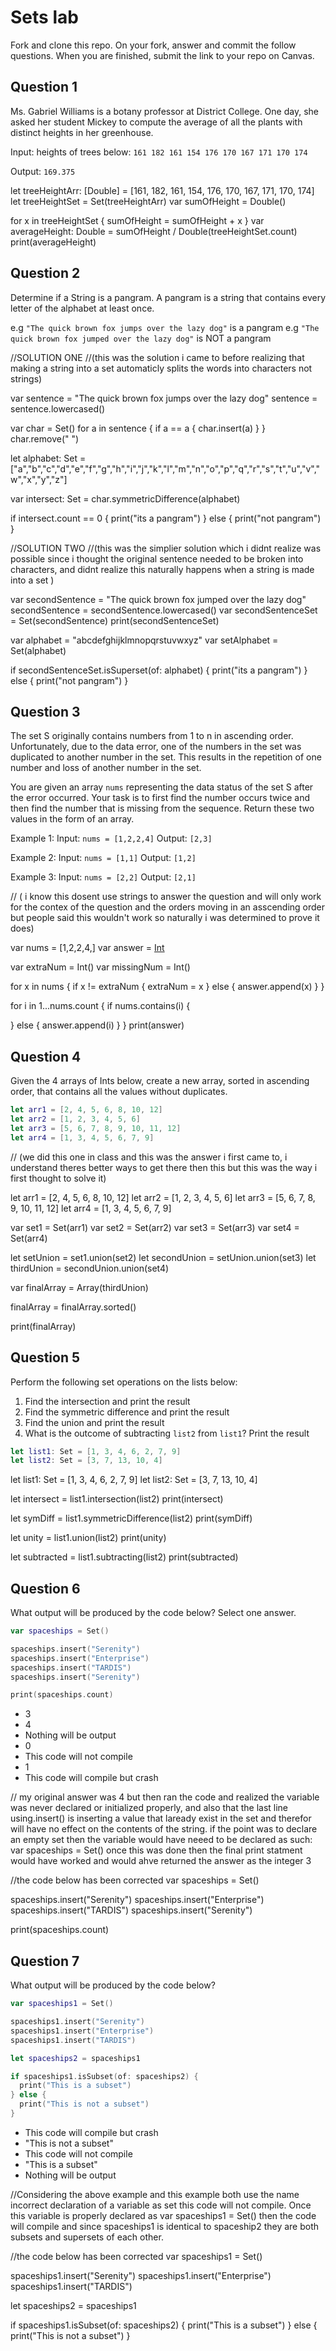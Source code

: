 # Sets lab

Fork and clone this repo. On your fork, answer and commit the follow questions. When you are finished, submit the link to your repo on Canvas.


## Question 1

Ms. Gabriel Williams is a botany professor at District College. One day, she asked her student Mickey to compute the average of all the plants with distinct heights in her greenhouse.

Input: heights of trees below:
`161 182 161 154 176 170 167 171 170 174`

Output:
`169.375`

let treeHeightArr: [Double] =  [161, 182, 161, 154, 176, 170, 167, 171, 170, 174]
let treeHeightSet = Set(treeHeightArr)
var sumOfHeight = Double()

for x in treeHeightSet {
sumOfHeight = sumOfHeight + x
}
var averageHeight: Double = sumOfHeight / Double(treeHeightSet.count)
print(averageHeight)





## Question 2

Determine if a String is a pangram. A pangram is a string that contains every letter of the alphabet at least once.

 e.g `"The quick brown fox jumps over the lazy dog"` is a pangram
 e.g `"The quick brown fox jumped over the lazy dog"` is NOT a pangram

//SOLUTION ONE 
//(this was the solution i came to before realizing that making a string into a set automaticly splits the words into characters not strings)

var sentence = "The quick brown fox jumps over the lazy dog"
sentence = sentence.lowercased()

var char = Set<Character>()
for a in sentence {
if a == a {
char.insert(a)
}
}
char.remove(" ")

let alphabet: Set<Character> = ["a","b","c","d","e","f","g","h","i","j","k","l","m","n","o","p","q","r","s","t","u","v","w","x","y","z"]

var intersect: Set<Character> = char.symmetricDifference(alphabet)

if intersect.count == 0 {
print("its a pangram")
} else {
print("not pangram")
}



//SOLUTION TWO
//(this was the simplier solution which i didnt realize was possible since i thought the original sentence needed to be broken into characters, and didnt realize this naturally happens when a string is made into a set )

var secondSentence = "The quick brown fox jumped over the lazy dog"
secondSentence = secondSentence.lowercased()
var secondSentenceSet = Set(secondSentence)
print(secondSentenceSet)

var alphabet = "abcdefghijklmnopqrstuvwxyz"
var setAlphabet = Set(alphabet)

if secondSentenceSet.isSuperset(of: alphabet) {
print("its a pangram")
} else {
print("not pangram")
}




## Question 3

The set S originally contains numbers from 1 to n in ascending order. Unfortunately, due to the data error, one of the numbers in the set was duplicated to another number in the set. This results in the repetition of one number and loss of another number in the set.

You are given an array `nums` representing the data status of the set S after the error occurred. Your task is to first find the number occurs twice and then find the number that is missing from the sequence. Return these two values in the form of an array.

 Example 1:
 Input: `nums = [1,2,2,4]`
 Output: `[2,3]`

 Example 2:
 Input: `nums = [1,1]`
 Output: `[1,2]`

 Example 3:
 Input: `nums = [2,2]`
 Output: `[2,1]`

// ( i know this dosent use strings to answer the question and will only work for the contex of the question and the orders moving in an asscending order but people said this wouldn't work so naturally i was determined to prove it does)

var nums = [1,2,2,4,]
var answer = [Int]()

var extraNum = Int()
var missingNum = Int()

for x in nums {
if x != extraNum {
extraNum = x
} else {
answer.append(x)
}
}

for i in 1...nums.count {
if nums.contains(i) {

} else {
answer.append(i)
}
}
print(answer)






## Question 4

Given the 4 arrays of Ints below, create a new array, sorted in ascending order, that contains all the values without duplicates.

```swift
let arr1 = [2, 4, 5, 6, 8, 10, 12]
let arr2 = [1, 2, 3, 4, 5, 6]
let arr3 = [5, 6, 7, 8, 9, 10, 11, 12]
let arr4 = [1, 3, 4, 5, 6, 7, 9]
```
// (we did this one in class and this was the answer i first came to, i understand theres better ways to get there then this but this was the way i first thought to solve it)

let arr1 = [2, 4, 5, 6, 8, 10, 12]
let arr2 = [1, 2, 3, 4, 5, 6]
let arr3 = [5, 6, 7, 8, 9, 10, 11, 12]
let arr4 = [1, 3, 4, 5, 6, 7, 9]

var set1 = Set(arr1)
var set2 = Set(arr2)
var set3 = Set(arr3)
var set4 = Set(arr4)

let setUnion = set1.union(set2)
let secondUnion = setUnion.union(set3)
let thirdUnion = secondUnion.union(set4)

var finalArray = Array(thirdUnion)

finalArray = finalArray.sorted()

print(finalArray)





## Question 5

Perform the following set operations on the lists below:

1. Find the intersection and print the result
2. Find the symmetric difference and print the result
3. Find the union and print the result
4. What is the outcome of subtracting `list2` from `list1`? Print the result

```swift
let list1: Set = [1, 3, 4, 6, 2, 7, 9]
let list2: Set = [3, 7, 13, 10, 4]
```

let list1: Set = [1, 3, 4, 6, 2, 7, 9]
let list2: Set = [3, 7, 13, 10, 4]

let intersect = list1.intersection(list2)
print(intersect)

let symDiff = list1.symmetricDifference(list2)
print(symDiff)

let unity = list1.union(list2)
print(unity)

let subtracted = list1.subtracting(list2)
print(subtracted)





## Question 6

What output will be produced by the code below? Select one answer.

```swift
var spaceships = Set()

spaceships.insert("Serenity")
spaceships.insert("Enterprise")
spaceships.insert("TARDIS")
spaceships.insert("Serenity")

print(spaceships.count)
```

- 3
- 4
- Nothing will be output
- 0
- This code will not compile
- 1
- This code will compile but crash



//  my original answer was 4 but then ran the code and realized the variable was never declared or initialized properly, and also that the last line  using.insert() is inserting a value that laready exist in the set and therefor will have no effect on the contents of the string.  if the point was to declare an empty set then the variable would have neeed to be declared as such:    var spaceships = Set<String>()    once this was done then the final print statment would have worked and would ahve returned the answer as the integer 3

//the code below has been corrected
var spaceships = Set<String>()

spaceships.insert("Serenity")
spaceships.insert("Enterprise")
spaceships.insert("TARDIS")
spaceships.insert("Serenity")

print(spaceships.count)


## Question 7

What output will be produced by the code below?

```swift
var spaceships1 = Set()

spaceships1.insert("Serenity")
spaceships1.insert("Enterprise")
spaceships1.insert("TARDIS")

let spaceships2 = spaceships1

if spaceships1.isSubset(of: spaceships2) {
  print("This is a subset")
} else {
  print("This is not a subset")
}
```

- This code will compile but crash
- "This is not a subset"
- This code will not compile
- "This is a subset"
- Nothing will be output



//Considering the above example and this example both use the name incorrect declaration of a variable as set this code will not compile.  Once this variable is properly declared as    var spaceships1 = Set<String>()  then the code will compile and since spaceships1 is identical to spaceship2 they are both subsets and supersets of each other.

//the code below has been corrected
var spaceships1 = Set<String>()

spaceships1.insert("Serenity")
spaceships1.insert("Enterprise")
spaceships1.insert("TARDIS")

let spaceships2 = spaceships1

if spaceships1.isSubset(of: spaceships2) {
print("This is a subset")
} else {
print("This is not a subset")
}
